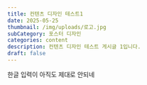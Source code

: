 ```yaml
---
title: 컨텐츠 디자인 테스트1
date: 2025-05-25
thumbnail: /img/uploads/로고.jpg
subCategory: 포스터 디자인
categories: content
description: 컨텐츠 디자인 테스트 게시글 1입니다.
draft: false
---
```

한글 입력이 아직도 제대로 안되네

